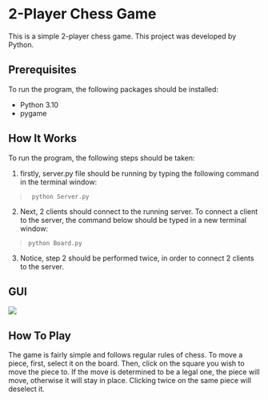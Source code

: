 # 2-Player Chess Game
This is a simple 2-player chess game. This project was developed by Python.


## Prerequisites

 To run the program, the following packages should be installed:
- Python 3.10
- pygame

## How It Works

To run the program, the following steps should be taken:
1. firstly, server.py file should be running by typing the following command in the terminal window:
> ` python Server.py`
2. Next, 2 clients should connect to the running server. To connect a client to the server, the command below should be typed in a new terminal window:
> ` python Board.py `
3. Notice, step 2 should be performed twice, in order to connect 2 clients to the server.
## GUI
![](./screenshot/Board.png)

## How To Play
The game is fairly simple and follows regular rules of chess. 
To move a piece, first, select it on the board. Then, click on the square you wish to move the piece to. If the move is determined to be a legal one, the piece will move, otherwise it will stay in place.
Clicking twice on the same piece will deselect it.
